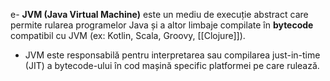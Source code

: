 e- **JVM (Java Virtual Machine)** este un mediu de execuție abstract care permite rularea programelor Java și a altor limbaje compilate în **bytecode** compatibil cu JVM (ex: Kotlin, Scala, Groovy, [[Clojure]]).

- JVM este responsabilă pentru interpretarea sau compilarea just-in-time (JIT) a bytecode-ului în cod mașină specific platformei pe care rulează.
